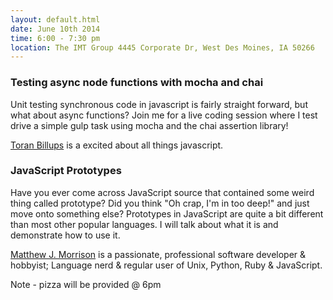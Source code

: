 ```yaml
---
layout: default.html
date: June 10th 2014
time: 6:00 - 7:30 pm
location: The IMT Group 4445 Corporate Dr, West Des Moines, IA 50266
---
```


### Testing async node functions with mocha and chai

Unit testing synchronous code in javascript is fairly straight forward, but what about async functions? Join me for a live coding session where I test drive a simple gulp task using mocha and the chai assertion library!

[Toran Billups](https://twitter.com/toranb) is a excited about all things javascript.

### JavaScript Prototypes

Have you ever come across JavaScript source that contained some weird thing called prototype? Did you think "Oh crap, I'm in too deep!" and just move onto something else? Prototypes in JavaScript are quite a bit different than most other popular languages. I will talk about what it is and demonstrate how to use it.

[Matthew J. Morrison](https://twitter.com/mattjmorrison) is a passionate, professional software developer & hobbyist; Language nerd & regular user of Unix, Python, Ruby & JavaScript.

Note - pizza will be provided @ 6pm
